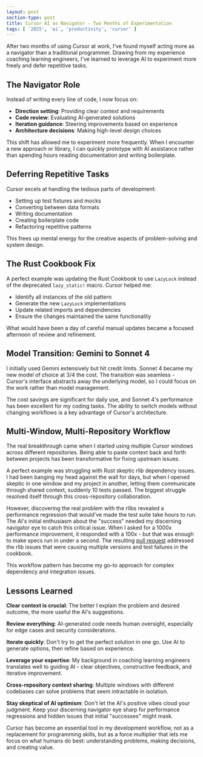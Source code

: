 ```yaml
---
layout: post
section-type: post
title: Cursor AI as Navigator - Two Months of Experimentation
tags: [ '2025', 'ai', 'productivity', 'cursor' ]
---
```


After two months of using Cursor at work, I've found myself acting more as a navigator than a traditional programmer. Drawing from my experience coaching learning engineers, I've learned to leverage AI to experiment more freely and defer repetitive tasks.

## The Navigator Role

Instead of writing every line of code, I now focus on:
- **Direction setting**: Providing clear context and requirements
- **Code review**: Evaluating AI-generated solutions
- **Iteration guidance**: Steering improvements based on experience
- **Architecture decisions**: Making high-level design choices

This shift has allowed me to experiment more frequently. When I encounter a new approach or library, I can quickly prototype with AI assistance rather than spending hours reading documentation and writing boilerplate.

## Deferring Repetitive Tasks

Cursor excels at handling the tedious parts of development:
- Setting up test fixtures and mocks
- Converting between data formats
- Writing documentation
- Creating boilerplate code
- Refactoring repetitive patterns

This frees up mental energy for the creative aspects of problem-solving and system design.

## The Rust Cookbook Fix

A perfect example was updating the Rust Cookbook to use `LazyLock` instead of the deprecated `lazy_static!` macro. Cursor helped me:
- Identify all instances of the old pattern
- Generate the new `LazyLock` implementations
- Update related imports and dependencies
- Ensure the changes maintained the same functionality

What would have been a day of careful manual updates became a focused afternoon of review and refinement.

## Model Transition: Gemini to Sonnet 4

I initially used Gemini extensively but hit credit limits. Sonnet 4 became my new model of choice at 3/4 the cost. The transition was seamless - Cursor's interface abstracts away the underlying model, so I could focus on the work rather than model management.

The cost savings are significant for daily use, and Sonnet 4's performance has been excellent for my coding tasks. The ability to switch models without changing workflows is a key advantage of Cursor's architecture.

## Multi-Window, Multi-Repository Workflow

The real breakthrough came when I started using multiple Cursor windows across different repositories. Being able to paste context back and forth between projects has been transformative for fixing upstream issues.

A perfect example was struggling with Rust skeptic rlib dependency issues. I had been banging my head against the wall for days, but when I opened skeptic in one window and my project in another, letting them communicate through shared context, suddenly 10 tests passed. The biggest struggle resolved itself through this cross-repository collaboration.

However, discovering the real problem with the rlibs revealed a performance regression that would've made the test suite take hours to run. The AI's initial enthusiasm about the "success" needed my discerning navigator eye to catch this critical issue. When I asked for a 1000x performance improvement, it responded with a 100x - but that was enough to make specs run in under a second. The resulting [pull request](https://github.com/budziq/rust-skeptic/pull/143) addressed the rlib issues that were causing multiple versions and test failures in the cookbook.

This workflow pattern has become my go-to approach for complex dependency and integration issues.

## Lessons Learned

**Clear context is crucial**: The better I explain the problem and desired outcome, the more useful the AI's suggestions.

**Review everything**: AI-generated code needs human oversight, especially for edge cases and security considerations.

**Iterate quickly**: Don't try to get the perfect solution in one go. Use AI to generate options, then refine based on experience.

**Leverage your expertise**: My background in coaching learning engineers translates well to guiding AI - clear objectives, constructive feedback, and iterative improvement.

**Cross-repository context sharing**: Multiple windows with different codebases can solve problems that seem intractable in isolation.

**Stay skeptical of AI optimism**: Don't let the AI's positive vibes cloud your judgment. Keep your discerning navigator eye sharp for performance regressions and hidden issues that initial "successes" might mask.

Cursor has become an essential tool in my development workflow, not as a replacement for programming skills, but as a force multiplier that lets me focus on what humans do best: understanding problems, making decisions, and creating value. 